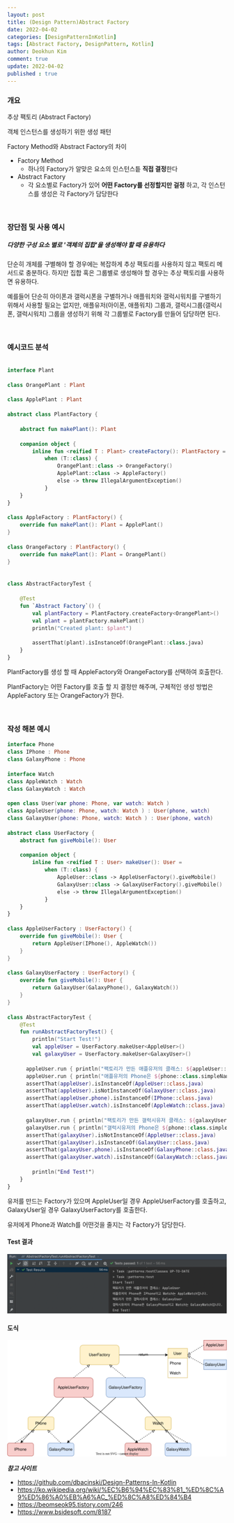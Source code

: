 ```yaml
---
layout: post
title: (Design Pattern)Abstract Factory
date: 2022-04-02
categories: [DesignPatternInKotlin]
tags: [Abstract Factory, DesignPattern, Kotlin]
author: Deokhun Kim
comment: true
update: 2022-04-02
published : true
---
```


### 개요
추상 팩토리 (Abstract Factory)

객체 인스턴스를 생성하기 위한 생성 패턴

Factory Method와 Abstract Factory의 차이
- Factory Method
  - 하나의 Factory가 알맞은 요소의 인스턴스틑 **직접 결정**한다
- Abstract Factory
  - 각 요소별로 Factory가 있어 **어떤 Factory를 선정할지만 걸정** 하고, 각 인스턴스를 생성은 각 Factory가 담당한다

   



<br/>

### 장단점 및 사용 예시
##### 다양한 구성 요소 별로 '객체의 집합'을 생성해야 할 때 유용하다
단순히 개체를 구별해야 할 경우에는 복잡하게 추상 팩토리를 사용하지 않고 팩토리 메서드로 충분하다.
하지만 집합 혹은 그룹별로 생성해야 할 경우는 추상 팩토리를 사용하면 유용하다.


예를들어 단순히 아이폰과 갤럭시폰을 구별하거나 애플워치와 갤럭시워치를 구별하기 위해서 사용할 필요는 없지만,
애플유저(아이폰, 애플워치) 그룹과, 갤럭시그룹(갤럭시폰, 갤럭시워치) 그룹을 생성하기 위해 각 그룹별로 Factory를 만들어 담당하면 된다.

<br/>

### 예시코드 분석
```kotlin

interface Plant

class OrangePlant : Plant

class ApplePlant : Plant

abstract class PlantFactory {

    abstract fun makePlant(): Plant

    companion object {
        inline fun <reified T : Plant> createFactory(): PlantFactory =
            when (T::class) {
                OrangePlant::class -> OrangeFactory()
                ApplePlant::class -> AppleFactory()
                else -> throw IllegalArgumentException()
            }
    }
}

class AppleFactory : PlantFactory() {
    override fun makePlant(): Plant = ApplePlant()
}

class OrangeFactory : PlantFactory() {
    override fun makePlant(): Plant = OrangePlant()
}


class AbstractFactoryTest {

    @Test
    fun `Abstract Factory`() {
        val plantFactory = PlantFactory.createFactory<OrangePlant>()
        val plant = plantFactory.makePlant()
        println("Created plant: $plant")

        assertThat(plant).isInstanceOf(OrangePlant::class.java)
    }
}
```
PlantFactory를 생성 할 때 AppleFactory와 OrangeFactory를 선택하여 호출한다.

PlantFactory는 어떤 Factory를 호출 할 지 결정만 해주며, 구체적인 생성 방법은 AppleFactory 또는 OrangeFactory가 한다.




<br/>

### 작성 해본 예시
```kotlin
interface Phone
class IPhone : Phone
class GalaxyPhone : Phone

interface Watch
class AppleWatch : Watch
class GalaxyWatch : Watch

open class User(var phone: Phone, var watch: Watch )
class AppleUser(phone: Phone, watch: Watch ) : User(phone, watch)
class GalaxyUser(phone: Phone, watch: Watch ) : User(phone, watch)

abstract class UserFactory {
    abstract fun giveMobile(): User

    companion object {
        inline fun <reified T : User> makeUser(): User =
            when (T::class) {
                AppleUser::class -> AppleUserFactory().giveMobile()
                GalaxyUser::class -> GalaxyUserFactory().giveMobile()
                else -> throw IllegalArgumentException()
            }
    }
}

class AppleUserFactory : UserFactory() {
    override fun giveMobile(): User {
        return AppleUser(IPhone(), AppleWatch())
    }
}

class GalaxyUserFactory : UserFactory() {
    override fun giveMobile(): User {
        return GalaxyUser(GalaxyPhone(), GalaxyWatch())
    }
}

class AbstractFactoryTest {
    @Test
    fun runAbstractFactoryTest() {
        println("Start Test!")
        val appleUser = UserFactory.makeUser<AppleUser>()
        val galaxyUser = UserFactory.makeUser<GalaxyUser>()

      appleUser.run { println("팩토리가 만든 애플유저의 클래스: ${appleUser::class.simpleName}") }
      appleUser.run { println("애플유저의 Phone은 ${phone::class.simpleName}이고 Watch는 ${watch::class.simpleName}입니다.") }
      assertThat(appleUser).isInstanceOf(AppleUser::class.java)
      assertThat(appleUser).isNotInstanceOf(GalaxyUser::class.java)
      assertThat(appleUser.phone).isInstanceOf(IPhone::class.java)
      assertThat(appleUser.watch).isInstanceOf(AppleWatch::class.java)

      galaxyUser.run { println("팩토리가 만든 갤럭시유저 클래스: ${galaxyUser::class.simpleName}") }
      galaxyUser.run { println("갤럭시유저의 Phone은 ${phone::class.simpleName}이고 Watch는 ${watch::class.simpleName}입니다.") }
      assertThat(galaxyUser).isNotInstanceOf(AppleUser::class.java)
      assertThat(galaxyUser).isInstanceOf(GalaxyUser::class.java)
      assertThat(galaxyUser.phone).isInstanceOf(GalaxyPhone::class.java)
      assertThat(galaxyUser.watch).isInstanceOf(GalaxyWatch::class.java)

        println("End Test!")
    }
}
```

유저를 만드는 Factory가 있으며 AppleUser일 경우 AppleUserFactory를 호출하고, 
GalaxyUser일 경우 GalaxyUserFactory를 호출한다.

유저에게 Phone과 Watch를 어떤것을 줄지는 각 Factory가 담당한다.

#### Test 결과
<img src="/assets/postimg/2022_04/AbstractFactory002.png" />

<br/>

#### 도식
<img src="/assets/postimg/2022_04/AbstractFactory001.svg" />


<br/>

***참고 사이트***
- https://github.com/dbacinski/Design-Patterns-In-Kotlin
- https://ko.wikipedia.org/wiki/%EC%B6%94%EC%83%81_%ED%8C%A9%ED%86%A0%EB%A6%AC_%ED%8C%A8%ED%84%B4
- https://beomseok95.tistory.com/246
- https://www.bsidesoft.com/8187